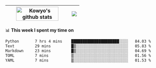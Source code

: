 | <a href="https://github.com/anuraghazra/github-readme-stats"><img width="85%" src="https://github-readme-stats.vercel.app/api?username=kowyo&show_icons=true&hide_border=true&theme=transparent" alt="Kowyo's github stats" /></a> | <a href="https://github.com/anuraghazra/github-readme-stats"><img align="center" src="https://github-readme-stats.vercel.app/api/top-langs/?username=kowyo&exclude_repo=Engineering-Competition-Robot,mobile-robot&hide=c,assembly,shaderlab,hlsl,mathematica,cmake&layout=compact&hide_border=true&theme=transparent" /></a> |
| ------------- | ------------- |

📊 **This week I spent my time on**
<!--START_SECTION:waka-->

```txt
Python       7 hrs 4 mins    █████████████████████░░░░   84.03 %
Text         29 mins         █▒░░░░░░░░░░░░░░░░░░░░░░░   05.83 %
Markdown     23 mins         █▒░░░░░░░░░░░░░░░░░░░░░░░   04.69 %
TOML         7 mins          ▒░░░░░░░░░░░░░░░░░░░░░░░░   01.56 %
YAML         7 mins          ▒░░░░░░░░░░░░░░░░░░░░░░░░   01.53 %
```

<!--END_SECTION:waka-->
